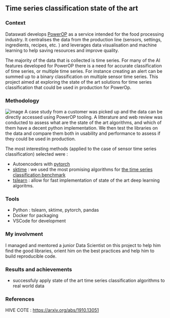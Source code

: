 
## Time series classification state of the art 


### Context 
Dataswati develops [PowerOP](https://www.dataswati.com/en/powerop) as a service intended for the food processing industry. It centralises the data from the production line (sensors, settings, ingredients, recipes, etc. ) and leverages data visualisation and machine learning to help saving resources and improve quality. 

The majority of the data that is collected is time series. For many of the AI features developed for PowerOP there is a need for accurate classification of time series, or multiple time series. For instance creating an alert can be summed up to a binary classification on multiple sensor time series. This project aimed at exploring the state of the art solutions for time series classification that could be used in production for PowerOp. 
### Methodology 
![image](https://www.sktime.net/en/latest/_images/tsc.png)
A case study from a customer was picked up and the data can be directly accessed using PowerOP tooling. A litterature and web review was conducted to assess what are the state of the art algorithms, and which of them have a decent python implementation. We then test the libraries on the data and compare them both in usability and performance to assess if they could be used in production. 

The most interesting methods (applied to the case of sensor time series classification) selected were : 
- Autoencoders with [pytorch](https://pytorch.org/)
- [sktime](https://github.com/alan-turing-institute/sktime) : we used the most promising algorithms for [the time series classification benchmark](https://www.timeseriesclassification.com/) 
- [tslearn](https://github.com/tslearn-team/tslearn) : allow for fast implementation of state of the art deep learning algoritms. 

### Tools
- Python : tslearn, sktime, pytorch, pandas
- Docker for packaging 
- VSCode for development

### My involvment 
I managed and mentored a junior Data Scientist on this project to help him find the good libraries, orient him on the best practices and help him to build reproducible code. 

### Results and achievements

- successfuly apply state of the art time series classification algorithms to real world data



### References

HIVE COTE : https://arxiv.org/abs/1910.13051
